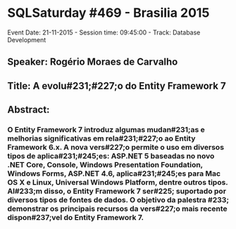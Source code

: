 # SQLSaturday #469 - Brasilia 2015
Event Date: 21-11-2015 - Session time: 09:45:00 - Track: Database Development
## Speaker: Rogério Moraes de Carvalho
## Title: A evolu#231;#227;o do Entity Framework 7
## Abstract:
### O Entity Framework 7 introduz algumas mudan#231;as e melhorias significativas em rela#231;#227;o ao Entity Framework 6.x. A nova vers#227;o permite o uso em diversos tipos de aplica#231;#245;es: ASP.NET 5 baseadas no novo .NET Core, Console, Windows Presentation Foundation, Windows Forms, ASP.NET 4.6, aplica#231;#245;es para Mac OS X e Linux, Universal Windows Platform, dentre outros tipos. Al#233;m disso, o Entity Framework 7 ser#225; suportado por diversos tipos de fontes de dados. O objetivo da palestra #233; demonstrar os principais recursos da vers#227;o mais recente dispon#237;vel do Entity Framework 7.
